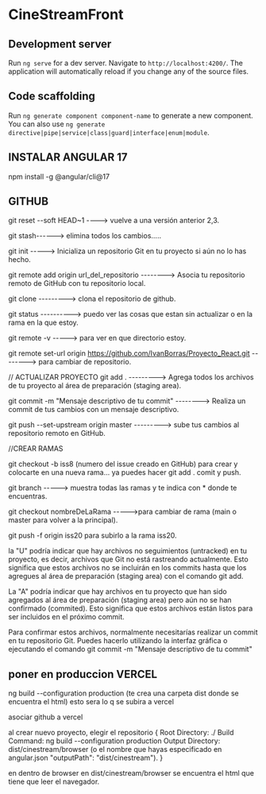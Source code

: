 # CineStreamFront



## Development server

Run `ng serve` for a dev server. Navigate to `http://localhost:4200/`. The application will automatically reload if you change any of the source files.

## Code scaffolding

Run `ng generate component component-name` to generate a new component. You can also use `ng generate directive|pipe|service|class|guard|interface|enum|module`.



## INSTALAR ANGULAR 17

npm install -g @angular/cli@17

## GITHUB
git reset --soft HEAD~1  ----> vuelve a una versión anterior 2,3.

git stash------> elimina todos los cambios.....

git init ----->     Inicializa un repositorio Git en tu proyecto si aún no lo has hecho.

git remote add origin url_del_repositorio --------> Asocia tu repositorio remoto de GitHub con tu repositorio local.

git clone ---------> clona el repositorio de github.



git status ----------> puedo ver las cosas que estan sin actualizar o en la rama en la que estoy.

git remote -v    -----> para ver en que directorio estoy.

git remote set-url origin https://github.com/IvanBorras/Proyecto_React.git --------> para cambiar de repositorio.



// ACTUALIZAR PROYECTO
git add . --------->    Agrega todos los archivos de tu proyecto al área de preparación (staging area).

git commit -m "Mensaje descriptivo de tu commit"     -------->  Realiza un commit de tus cambios con un mensaje descriptivo. 

git push --set-upstream origin master   ---------> sube tus cambios al repositorio remoto en GitHub.


//CREAR RAMAS

git checkout -b iss8 (numero del issue creado en GitHub) para crear y colocarte en una nueva rama... ya puedes hacer git add . comit y push.

git branch -----> muestra todas las ramas y te indica con * donde te encuentras.

git checkout nombreDeLaRama ----->para cambiar de rama (main o master para volver a la principal).

git push -f origin iss20 para subirlo a la rama iss20.


la "U" podría indicar que hay archivos no seguimientos (untracked) en tu proyecto, es decir, archivos que Git no está rastreando actualmente. Esto significa que estos archivos no se incluirán en los commits hasta que los agregues al área de preparación (staging area) con el comando git add.

La "A" podría indicar que hay archivos en tu proyecto que han sido agregados al área de preparación (staging area) pero aún no se han confirmado (commited). Esto significa que estos archivos están listos para ser incluidos en el próximo commit.

Para confirmar estos archivos, normalmente necesitarías realizar un commit en tu repositorio Git. Puedes hacerlo utilizando la interfaz gráfica o ejecutando el comando  git commit -m "Mensaje descriptivo de tu commit"



## poner en produccion VERCEL

ng build --configuration production    (te crea una carpeta dist donde se encuentra el html)
esto sera lo q se subira a vercel

asociar github a vercel

al crear nuevo proyecto, elegir el repositorio 
{
            Root Directory: ./
            Build Command: ng build --configuration production
            Output Directory: dist/cinestream/browser (o el nombre que hayas especificado en angular.json    "outputPath": "dist/cinestream").
}

en dentro de browser en dist/cinestream/browser se encuentra el html que tiene que leer el navegador.
